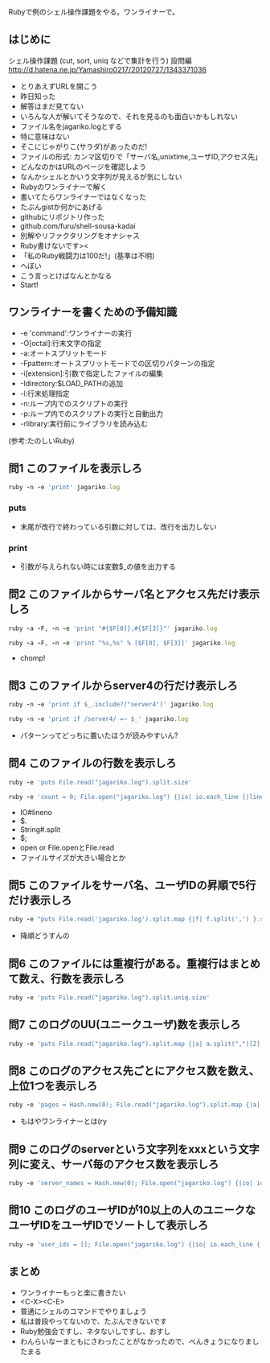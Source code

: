 Rubyで例のシェル操作課題をやる。ワンライナーで。

## はじめに
シェル操作課題 (cut, sort, uniq などで集計を行う) 設問編
http://d.hatena.ne.jp/Yamashiro0217/20120727/1343371036

* とりあえずURLを開こう
* 昨日知った
* 解答はまだ見てない
* いろんな人が解いてそうなので、それを見るのも面白いかもしれない
* ファイル名をjagariko.logとする
* 特に意味はない
* そこにじゃがりこ(サラダ)があったのだ!
* ファイルの形式: カンマ区切りで「サーバ名,unixtime,ユーザID,アクセス先」
* どんなのかはURLのページを確認しよう
* なんかシェルとかいう文字列が見えるが気にしない
* Rubyのワンライナーで解く
* 書いてたらワンライナーではなくなった
* たぶんgistか何かにあげる
* githubにリポジトリ作った
* github.com/furu/shell-sousa-kadai
* 別解やリファクタリングをオナシャス
* Ruby書けないです><
* 「私のRuby戦闘力は100だ!」(基準は不明)
* へぼい
* こう言っとけばなんとかなる
* Start!


## ワンライナーを書くための予備知識

* -e 'command':ワンライナーの実行
* -O[octal]:行末文字の指定
* -a:オートスプリットモード
* -Fpattern:オートスプリットモードでの区切りパターンの指定
* -i[extension]:引数で指定したファイルの編集
* -Idirectory:$LOAD_PATHの追加
* -l:行末処理指定
* -n:ループ内でのスクリプトの実行
* -p:ループ内でのスクリプトの実行と自動出力
* -rlibrary:実行前にライブラリを読み込む

(参考:たのしいRuby)


## 問1 このファイルを表示しろ

```ruby
ruby -n -e 'print' jagariko.log
```

### puts

* 末尾が改行で終わっている引数に対しては、改行を出力しない

### print

* 引数が与えられない時には変数$_の値を出力する


## 問2 このファイルからサーバ名とアクセス先だけ表示しろ

```ruby
ruby -a -F, -n -e 'print "#{$F[0]},#{$F[3]}"' jagariko.log

ruby -a -F, -n -e 'print "%s,%s" % [$F[0], $F[3]]' jagariko.log
```

* chomp!


## 問3 このファイルからserver4の行だけ表示しろ

```ruby
ruby -n -e 'print if $_.include?("server4")' jagariko.log

ruby -n -e 'print if /server4/ =~ $_' jagariko.log
```

* パターンってどっちに置いたほうが読みやすいん?


## 問4 このファイルの行数を表示しろ

```ruby
ruby -e 'puts File.read("jagariko.log").split.size'

ruby -e 'count = 0; File.open("jagariko.log") {|io| io.each_line {|line| count += 1 }}; puts count'
```

* IO#lineno
* $.
* String#.split
* $;
* open or File.openとFile.read
* ファイルサイズが大きい場合とか

## 問5 このファイルをサーバ名、ユーザIDの昇順で5行だけ表示しろ

```ruby
ruby -e "puts File.read('jagariko.log').split.map {|f| f.split(',') }.sort {|a, b| (a.first <=> b.first).nonzero? || a[2].to_i <=> b[2].to_i }.map {|a| a.join(',') }[0..4]"
```

* 降順どうすんの


## 問6 このファイルには重複行がある。重複行はまとめて数え、行数を表示しろ

```ruby
ruby -e 'puts File.read("jagariko.log").split.uniq.size'
```


## 問7 このログのUU(ユニークユーザ)数を表示しろ

```ruby
ruby -e 'puts File.read("jagariko.log").split.map {|a| a.split(",")[2] }.uniq.size'
```


## 問8 このログのアクセス先ごとにアクセス数を数え、上位1つを表示しろ

```ruby
ruby -e 'pages = Hash.new(0); File.read("jagariko.log").split.map {|a| a.split(",")[3] }.map {|p| pages[p] += 1 }; pm = pages.max {|a, b| a.last <=> b.last }; puts "%s %s" % [pm.last, pm.first]'
```

* もはやワンライナーとは(ry


## 問9 このログのserverという文字列をxxxという文字列に変え、サーバ毎のアクセス数を表示しろ

```ruby
ruby -e 'server_names = Hash.new(0); File.open("jagariko.log") {|io| io.each_line {|line| server_names[line.split(",").first] += 1 }}; server_names.each {|k, v| puts "%s %s" % [v, k.sub(/server/, "xxx")] }'
```


## 問10 このログのユーザIDが10以上の人のユニークなユーザIDをユーザIDでソートして表示しろ

```ruby
ruby -e 'user_ids = []; File.open("jagariko.log") {|io| io.each_line {|line| user_ids << line.split(",")[2] }}; puts user_ids.uniq.select {|id| id.to_i >= 10 }.sort'
```


## まとめ

* ワンライナーもっと楽に書きたい
* \<C-X>\<C-E>
* 普通にシェルのコマンドでやりましょう
* 私は普段やってないので、たぶんできないです
* Ruby勉強会ですし、ネタないしですし、おすし
* わんらいなーまともにさわったことがなかったので、べんきょうになりましたまる
